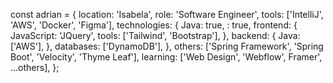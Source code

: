 const adrian = {
  location: 'Isabela',
  role: 'Software Engineer',
  tools: ['IntelliJ', 'AWS', 'Docker', 'Figma'],
  technologies: {
    Java: true,
    : true,
    frontend: {
      JavaScript: 'JQuery',
      tools: ['Tailwind', 'Bootstrap'],
    },
    backend: {
      Java: ['AWS'],
    },
    databases: ['DynamoDB'],
  },
  others: ['Spring Framework', 'Spring Boot', 'Velocity', 'Thyme Leaf'],
  learning: ['Web Design', 'Webflow', Framer', ...others],
};
  
<!---
AdrianAcostaPR/AdrianAcostaPR is a ✨ special ✨ repository because its `README.md` (this file) appears on your GitHub profile.
You can click the Preview link to take a look at your changes.
--->
